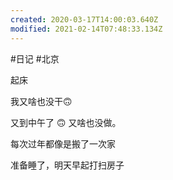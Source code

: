 ```yaml
---
created: 2020-03-17T14:00:03.640Z
modified: 2021-02-14T07:48:33.134Z
---
```

#日记 #北京


<!-- @timer "date":"Thu Jan 23 2020 08:26:30 GMT+0800 (CST)" -->

起床

<!-- @timer "date":"Thu Jan 23 2020 11:07:37 GMT+0800 (CST)","duration":"about 3 hours" -->

我又啥也没干:upside_down_face:

<!-- @timer "date":"Thu Jan 23 2020 05:04:57 GMT+0800 (CST)","duration":"about 6 hours" -->

又到中午了 :upside_down_face: 又啥也没做。

<!-- @timer "date":"Thu Jan 23 2020 17:55:13 GMT+0800 (CST)","duration":"about 13 hours" -->

每次过年都像是搬了一次家

<!-- @timer "date":"Thu Jan 23 2020 22:37:53 GMT+0800 (CST)","duration":"about 5 hours" -->

准备睡了，明天早起打扫房子
